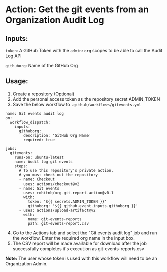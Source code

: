 # Action: Get the git events from an Organization Audit Log

## Inputs:
`token`: A GitHub Token with the `admin:org` scopes to be able to call the Audit Log API

`githuborg`: Name of the GitHub Org 

## Usage:
1. Create a repository (Optional)
2. Add the personal access token as the repository secret ADMIN_TOKEN
3. Save the below workflow to `.github/workflows/gitevents.yml` 
```
name: Git events audit log
on: 
  workflow_dispatch:
    inputs:
      githuborg:
        description: 'GitHub Org Name'
        required: true

jobs:
  gitevents:
    runs-on: ubuntu-latest
    name: Audit log git events
    steps:
      # To use this repository's private action,
      # you must check out the repository
      - name: Checkout
        uses: actions/checkout@v2
      - name: Git events
        uses: rohitnb/org-git-report-action@v0.1
        with:
          token: '${{ secrets.ADMIN_TOKEN }}'
          githuborg: '${{ github.event.inputs.githuborg }}'
      - uses: actions/upload-artifact@v2
        with:
          name: git-events-reports
          path: git-events-report.csv
 ```
 4. Go to the Actions tab and select the "Git events audit log" job and run the workflow. Enter the required org name in the input box.
 5. The CSV report will be made available for download after the job successfully completes it's execution as git-events-reports.csv
 
**Note:** The user whose token is used with this workflow will need to be an Organization Admin. 
 
